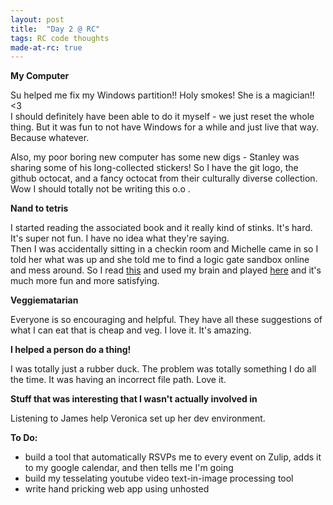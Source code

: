 ```yaml
---
layout: post
title:  "Day 2 @ RC"
tags: RC code thoughts
made-at-rc: true
---
```


__My Computer__  

Su helped me fix my Windows partition!! Holy smokes! She is a magician!! <3  
I should definitely have been able to do it myself - we just reset the whole thing. But it was fun to not have Windows for a while and just live that way. Because whatever.  

Also, my poor boring new computer has some new digs - Stanley was sharing some of his long-collected stickers! <!--more-->So I have the git logo, the github octocat, and a fancy octocat from their culturally diverse collection. Wow I should totally not be writing this o.o .  

__Nand to tetris__  

I started reading the associated book and it really kind of stinks. It's hard. It's super not fun. I have no idea what they're saying.  
Then I was accidentally sitting in a checkin room and Michelle came in so I told her what was up and she told me to find a logic gate sandbox online and mess around. So I read [this](http://whatis.techtarget.com/definition/logic-gate-AND-OR-XOR-NOT-NAND-NOR-and-XNOR) and used my brain and played [here](http://www.neuroproductions.be/logic-lab/) and it's much more fun and more satisfying.  

__Veggiematarian__  

Everyone is so encouraging and helpful. They have all these suggestions of what I can eat that is cheap and veg. I love it. It's amazing.  

__I helped a person do a thing!__  

I was totally just a rubber duck. The problem was totally something I do all the time. It was having an incorrect file path. Love it.  

__Stuff that was interesting that I wasn't actually involved in__  

Listening to James help Veronica set up her dev environment.  

__To Do:__  
- build a tool that automatically RSVPs me to every event on Zulip, adds it to my google calendar, and then tells me I'm going
- build my tesselating youtube video text-in-image processing tool
- write hand pricking web app using unhosted

